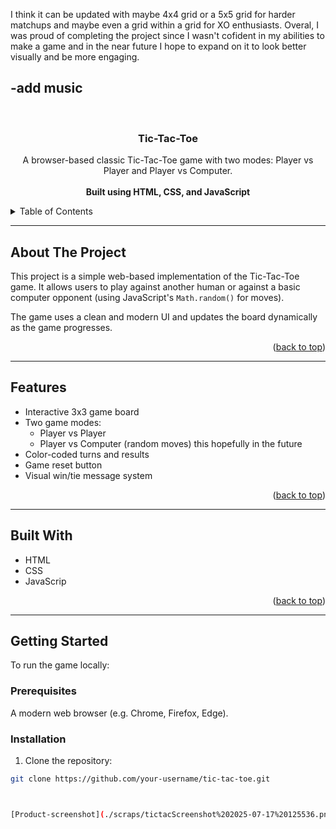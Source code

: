 I think it can be updated with maybe 4x4 grid or a 5x5 grid for harder matchups and maybe even a grid within a grid for XO enthusiasts. Overal, I was proud of completing the project since I wasn't cofident in my abilities to make a game and in the near future I hope to expand on it to look better visually and be more engaging. 

-add music 
-

<a id="readme-top"></a>

<!-- PROJECT LOGO -->
<br />
<div align="center">
  <h3 align="center">Tic-Tac-Toe</h3>

  <p align="center">
    A browser-based classic Tic-Tac-Toe game with two modes: Player vs Player and Player vs Computer.
    <br />
    <br />
    <strong>Built using HTML, CSS, and JavaScript</strong>
  </p>
</div>

<!-- TABLE OF CONTENTS -->
<details>
  <summary>Table of Contents</summary>
  <ol>
    <li><a href="#about-the-project">About The Project</a></li>
    <li><a href="#features">Features</a></li>
    <li><a href="#built-with">Built With</a></li>
    <li><a href="#getting-started">Getting Started</a></li>
    <li><a href="#usage">Usage</a></li>
    <li><a href="#roadmap">Roadmap</a></li>
    <li><a href="#license">License</a></li>
    <li><a href="#contact">Contact</a></li>
  </ol>
</details>

---

## About The Project

This project is a simple web-based implementation of the Tic-Tac-Toe game. It allows users to play against another human or against a basic computer opponent (using JavaScript's `Math.random()` for moves).

The game uses a clean and modern UI and updates the board dynamically as the game progresses.

<p align="right">(<a href="#readme-top">back to top</a>)</p>

---

## Features

- Interactive 3x3 game board
- Two game modes:
  - Player vs Player
  - Player vs Computer (random moves) this hopefully in the future 
- Color-coded turns and results
- Game reset button
- Visual win/tie message system

<p align="right">(<a href="#readme-top">back to top</a>)</p>

---

## Built With

- HTML
- CSS
- JavaScrip

<p align="right">(<a href="#readme-top">back to top</a>)</p>

---

## Getting Started

To run the game locally:

### Prerequisites

A modern web browser (e.g. Chrome, Firefox, Edge).

### Installation

1. Clone the repository:

```bash
git clone https://github.com/your-username/tic-tac-toe.git



[Product-screenshot](./scraps/tictacScreenshot%202025-07-17%20125536.png)
